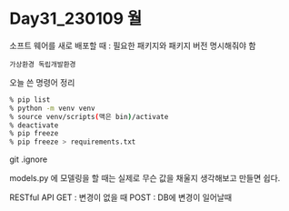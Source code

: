 # Day31_230109 월 

소프트 웨어를 새로 배포할 때 : 필요한 패키지와 패키지 버전 명시해줘야 함

```가상환경 독립개발환경``` 

오늘 쓴 명령어 정리 

```sh
% pip list
% python -m venv venv
% source venv/scripts(맥은 bin)/activate
% deactivate
% pip freeze
% pip freeze > requirements.txt
```
git .ignore

models.py 에 모델링을 할 때는 실제로 무슨 값을 채울지 생각해보고 만들면 쉽다.

RESTful API
GET : 변경이 없을 때 
POST : DB에 변경이 일어날때 